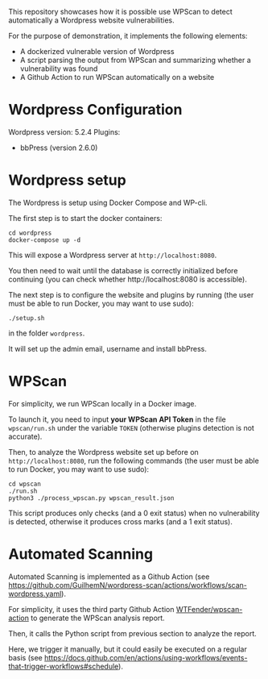 This repository showcases how it is possible use WPScan to detect automatically a Wordpress website vulnerabilities.

For the purpose of demonstration, it implements the following elements:

- A dockerized vulnerable version of Wordpress
- A script parsing the output from WPScan and summarizing whether a vulnerability was found
- A Github Action to run WPScan automatically on a website

# Wordpress Configuration

Wordpress version: 5.2.4
Plugins:

* bbPress (version 2.6.0)

# Wordpress setup

The Wordpress is setup using Docker Compose and WP-cli.

The first step is to start the docker containers:
```
cd wordpress
docker-compose up -d
```

This will expose a Wordpress server at `http://localhost:8080`.

You then need to wait until the database is correctly initialized before continuing (you can check whether http://localhost:8080 is accessible).

The next step is to configure the website and plugins by running (the user must be able to run Docker, you may want to use sudo):
```
./setup.sh
```
in the folder `wordpress`.

It will set up the admin email, username and install bbPress.

# WPScan

For simplicity, we run WPScan locally in a Docker image.

To launch it, you need to input **your WPScan API Token** in the file `wpscan/run.sh` under the variable `TOKEN` (otherwise plugins detection is not accurate).

Then, to analyze the Wordpress website set up before on `http://localhost:8080`, run the following commands (the user must be able to run Docker, you may want to use sudo):
```
cd wpscan
./run.sh
python3 ./process_wpscan.py wpscan_result.json
```

This script produces only checks (and a 0 exit status) when no vulnerability is detected, otherwise
it produces cross marks (and a 1 exit status).

# Automated Scanning

Automated Scanning is implemented as a Github Action (see https://github.com/GuilhemN/wordpress-scan/actions/workflows/scan-wordpress.yaml).

For simplicity, it uses the third party Github Action [WTFender/wpscan-action](https://github.com/WTFender/wpscan-action) to generate the WPScan analysis report.

Then, it calls the Python script from previous section to analyze the report.

Here, we trigger it manually, but it could easily be executed on a regular basis (see https://docs.github.com/en/actions/using-workflows/events-that-trigger-workflows#schedule).
